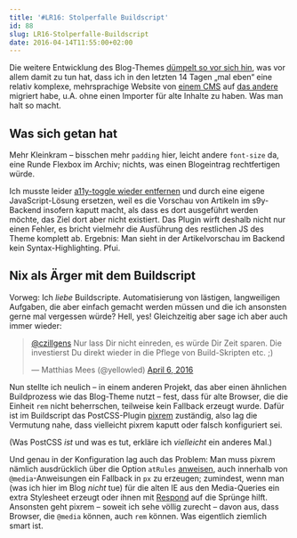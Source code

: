 ```yaml
---
title: '#LR16: Stolperfalle Buildscript'
id: 88
slug: LR16-Stolperfalle-Buildscript
date: 2016-04-14T11:55:00+02:00
---
```


Die weitere Entwicklung des Blog-Themes [dümpelt so vor sich hin](https://github.com/yellowled/blog-theme/compare/v0.14.0...masterhttps://github.com/yellowled/blog-theme/compare/v0.14.0...80810230503cdf80f88a2b00e553eb951b41be36), was vor allem damit zu tun hat, dass ich in den letzten 14 Tagen „mal eben“ eine relativ komplexe, mehrsprachige Website von [einem CMS](https://contao.org/de/) auf [das andere](http://processwire.com) migriert habe, u.A. ohne einen Importer für alte Inhalte zu haben. Was man halt so macht.

## Was sich getan hat

Mehr Kleinkram – bisschen mehr `padding` hier, leicht andere `font-size` da, eine Runde Flexbox im Archiv; nichts, was einen Blogeintrag rechtfertigen würde.

Ich musste leider [a11y-toggle wieder entfernen](https://github.com/yellowled/blog-theme/issues/14) und durch eine eigene JavaScript-Lösung ersetzen, weil es die Vorschau von Artikeln im s9y-Backend insofern kaputt macht, als dass es dort ausgeführt werden möchte, das Ziel dort aber nicht existiert. Das Plugin wirft deshalb nicht nur einen Fehler, es bricht vielmehr die Ausführung des restlichen JS des Theme komplett ab. Ergebnis: Man sieht in der Artikelvorschau im Backend kein Syntax-Highlighting. Pfui.

## Nix als Ärger mit dem Buildscript

Vorweg: Ich _liebe_ Buildscripte. Automatisierung von lästigen, langweiligen Aufgaben, die aber einfach gemacht werden müssen und die ich ansonsten gerne mal vergessen würde? Hell, yes! Gleichzeitig aber sage ich aber auch immer wieder:

<blockquote class="twitter-tweet" data-conversation="none" data-lang="en"><p lang="de" dir="ltr"><a href="https://twitter.com/czillgens">@czillgens</a> Nur lass Dir nicht einreden, es würde Dir Zeit sparen. Die investierst Du direkt wieder in die Pflege von Build-Skripten etc. ;)</p>&mdash; Matthias Mees (@yellowled) <a href="https://twitter.com/yellowled/status/717627036517408769">April 6, 2016</a></blockquote>
<script async src="//platform.twitter.com/widgets.js" charset="utf-8"></script>

Nun stellte ich neulich – in einem anderen Projekt, das aber einen ähnlichen Buildprozess wie das Blog-Theme nutzt – fest, dass für alte Browser, die die Einheit `rem` nicht beherrschen, teilweise kein Fallback erzeugt wurde. Dafür ist im Buildscript das PostCSS-Plugin [pixrem](https://github.com/robwierzbowski/node-pixrem) zuständig, also lag die Vermutung nahe, dass vielleicht pixrem kaputt oder falsch konfiguriert sei.

(Was PostCSS _ist_ und was es tut, erkläre ich _vielleicht_ ein anderes Mal.)

Und genau in der Konfiguration lag auch das Problem: Man muss pixrem nämlich ausdrücklich über die Option `atRules` [anweisen](https://github.com/yellowled/yl-bp/blob/master/grunt/postcss.js#L31), auch innerhalb von `@media`\-Anweisungen ein Fallback in `px` zu erzeugen; zumindest, wenn man (was ich hier im Blog _nicht_ tue) für die alten IE aus den Media-Queries ein extra Stylesheet erzeugt oder ihnen mit [Respond](https://github.com/scottjehl/Respond) auf die Sprünge hilft. Ansonsten geht pixrem – soweit ich sehe völlig zurecht – davon aus, dass Browser, die `@media` können, auch `rem` können. Was eigentlich ziemlich smart ist.
